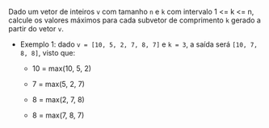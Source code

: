 Dado um vetor de inteiros ```v``` com tamanho ```n``` e ```k``` com intervalo 1 <= k <= n, calcule os valores máximos para cada subvetor de comprimento ```k``` gerado a partir do vetor ```v```.

* Exemplo 1: dado ```v = [10, 5, 2, 7, 8, 7]``` e ```k = 3```, a saída será ```[10, 7, 8, 8]```, visto que:

   * 10 = max(10, 5, 2)

   * 7 = max(5, 2, 7)

   * 8 = max(2, 7, 8)

   * 8 = max(7, 8, 7)
